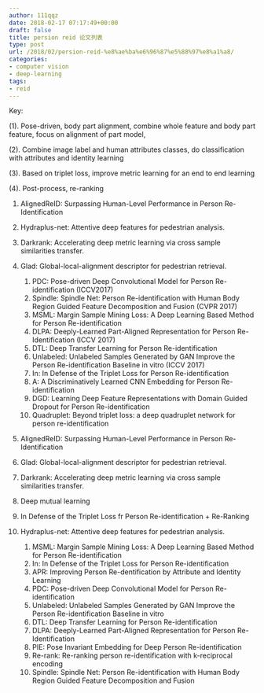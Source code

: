 ```yaml
---
author: 111qqz
date: 2018-02-17 07:17:49+00:00
draft: false
title: persion reid 论文列表
type: post
url: /2018/02/persion-reid-%e8%ae%ba%e6%96%87%e5%88%97%e8%a1%a8/
categories:
- computer vision
- deep-learning
tags:
- reid
---
```


Key:

(1). Pose-driven, body part alignment, combine whole feature and body part feature, focus on alignment of part model, 

(2). Combine image label and human attributes classes, do classification with attributes and identity learning 

(3). Based on triplet loss, improve metric learning for an end to end learning

(4). Post-process, re-ranking



1. AlignedReID: Surpassing Human-Level Performance in Person Re-Identification

2. Hydraplus-net: Attentive deep features for pedestrian analysis.

3. Darkrank: Accelerating deep metric learning via cross sample similarities transfer.

4. Glad: Global-local-alignment descriptor for pedestrian retrieval.






      1. PDC: Pose-driven Deep Convolutional Model for Person Re-identification (ICCV2017)
      2. Spindle: Spindle Net: Person Re-identification with Human Body Region Guided Feature Decomposition and Fusion (CVPR 2017)
      3. MSML: Margin Sample Mining Loss: A Deep Learning Based Method for Person Re-identification
      4. DLPA: Deeply-Learned Part-Aligned Representation for Person Re-Identification (ICCV 2017)
      5. DTL: Deep Transfer Learning for Person Re-identification 
      6. Unlabeled: Unlabeled Samples Generated by GAN Improve the Person Re-identification Baseline in vitro (ICCV 2017)
      7. In: In Defense of the Triplet Loss for Person Re-identification
      8. A: A Discriminatively Learned CNN Embedding for Person Re-identification
      9. DGD: Learning Deep Feature Representations with Domain Guided Dropout for Person Re-identification 
      10. Quadruplet: Beyond triplet loss: a deep quadruplet network for person re-identification




1. AlignedReID: Surpassing Human-Level Performance in Person Re-Identification

2. Glad: Global-local-alignment descriptor for pedestrian retrieval.

3. Darkrank: Accelerating deep metric learning via cross sample similarities transfer.

4. Deep mutual learning

5. In Defense of the Triplet Loss fr Person Re-identification + Re-Ranking

6. Hydraplus-net: Attentive deep features for pedestrian analysis.






      1. MSML: Margin Sample Mining Loss: A Deep Learning Based Method for Person Re-identification
      2. In: In Defense of the Triplet Loss for Person Re-identification
      3. APR: Improving Person Re-dentification by Attribute and Identity Learning
      4. PDC: Pose-driven Deep Convolutional Model for Person Re-identification
      5. Unlabeled: Unlabeled Samples Generated by GAN Improve the Person Re-identification Baseline in vitro
      6. DTL: Deep Transfer Learning for Person Re-identification
      7. DLPA: Deeply-Learned Part-Aligned Representation for Person Re-Identification
      8. PIE: Pose Invariant Embedding for Deep Person Re-identification
      9. Re-rank: Re-ranking person re-identification with k-reciprocal encoding
      10. Spindle: Spindle Net: Person Re-identification with Human Body Region Guided Feature Decomposition and Fusion

